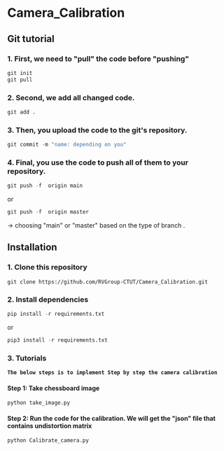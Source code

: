 # Camera_Calibration

## Git tutorial

### 1. First, we need to "pull" the code before "pushing"

```python
git init
git pull
```

### 2. Second, we add all changed code.

```python
git add .
```

### 3. Then, you upload the code to the git's repository.

```python
git commit -m "name: depending on you"
```

### 4. Final, you use the code to push all of them to your repository.

```python
git push -f  origin main
```

or

```python 
git push -f  origin master
```

-> choosing "main" or "master" based on the type of branch . 


## Installation

### 1. Clone this repository

```
git clone https://github.com/RVGroup-CTUT/Camera_Calibration.git 
```
### 2. Install dependencies

``` python
pip install -r requirements.txt
```

or 

```python
pip3 install -r requirements.txt
```

### 3. Tutorials

__``The below steps is to implement Step by step the camera calibration``__ 

#### Step 1: Take chessboard image

```
python take_image.py
```
#### Step 2: Run the code for the calibration. We will get the "json" file that contains undistortion matrix

```
python Calibrate_camera.py
```
